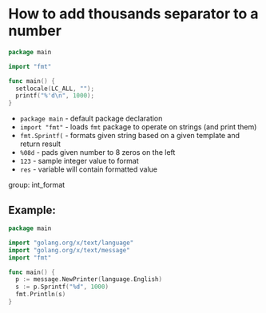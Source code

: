 # How to add thousands separator to a number 

```go
package main

import "fmt"

func main() {
  setlocale(LC_ALL, "");
  printf("%'d\n", 1000);
}
```

- `package main` - default package declaration
- `import "fmt"` - loads `fmt` package to operate on strings (and print them)
- `fmt.Sprintf(` - formats given string based on a given template and return result
- `%08d` - pads given number to 8 zeros on the left
- `123` - sample integer value to format
- `res` - variable will contain formatted value

group: int_format

## Example: 
```go
package main

import "golang.org/x/text/language"
import "golang.org/x/text/message"
import "fmt"

func main() {
  p := message.NewPrinter(language.English)
  s := p.Sprintf("%d", 1000)
  fmt.Println(s)
}
```

